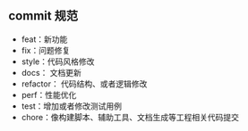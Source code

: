 ## commit 规范

- feat：新功能
- fix：问题修复
- style：代码风格修改
- docs： 文档更新
- refactor： 代码结构、或者逻辑修改
- perf：性能优化
- test：增加或者修改测试用例
- chore：像构建脚本、辅助工具、文档生成等工程相关代码提交